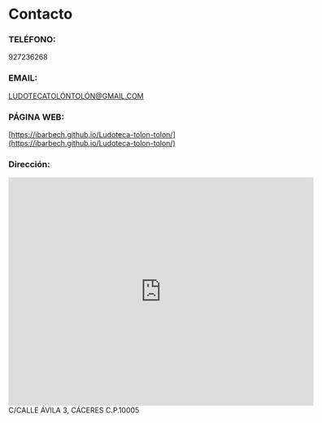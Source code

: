# Contacto

### TELÉFONO:
927236268

### EMAIL:
[LUDOTECATOLÓNTOLÓN@GMAIL.COM](LUDOTECATOLÓNTOLÓN@GMAIL.COM)

### PÁGINA WEB:
[https://ibarbech.github.io/Ludoteca-tolon-tolon/](https://ibarbech.github.io/Ludoteca-tolon-tolon/)

### Dirección:
<iframe src="https://www.google.com/maps/embed?pb=!1m14!1m8!1m3!1d849.1574965360725!2d-6.3800819!3d39.4586706!3m2!1i1024!2i768!4f13.1!3m3!1m2!1s0xd15dfc719003b33%3A0x9323521952e4b479!2zQ2FsbGUgw4F2aWxhLCAzLCAxMDAwNSBDw6FjZXJlcw!5e1!3m2!1ses!2ses!4v1517068916778" width="600" height="450" frameborder="0" style="border:0" allowfullscreen></iframe>
C/CALLE ÁVILA 3,
CÁCERES
C.P.10005
